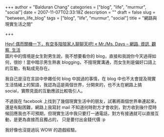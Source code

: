 +++
author = "Balduran Chang"
categories = ["blog", "life", "murmur", "social"]
date = 2007-11-07T02:33:18Z
description = ""
draft = false
slug = "between_life_blog"
tags = ["blog", "life", "murmur", "social"]
title = "網路與現實生活之間"

+++


[Hey! 偶而關機一下，有空多陪陪家人聊聊天吧! « Mr./Ms. Days – 網路, 資訊, 觀察, 生活](http://mmdays.wordpress.com/2007/11/04/take-break/)  
 圖片中的情境是女生對男生說，我不想要看你的 blog，直接和我說你今天過得如何，很妙！當中暗示男生熱衷 blogging，不擅現實溝通，而女生則是偏好口語上的互動，有點成見存在。

我自己是沒在言談中參雜任何 blog 中說過的事情，在 blog 中也不太會提及現實生活情緒上的絮語，我認為這是兩個世界，分開來的，也不太在網路上搞 social，實際見面的互動應該比較吸引人。

不過我在 facebook 上找到了幾個現實生活中的朋友，試著將兩個世界串連起來，還是有點困難，網路上我寫封 mail 不知道何時對方才會收到，對方收到後什麼時候回應我也不可預期，但現實生活中我只要打一通電話，對方有接通就可以直接互動，是更為直接而且獨占的， 只是要付出金錢代價 :p

我好像也沒提過玩 WOW 的遊戲經驗。

